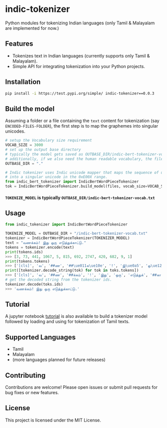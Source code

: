# indic-tokenizer
Python modules for tokenizing Indian languages (only Tamil & Malayalam are implemented for now.)

## Features

- Tokenizes text in Indian languages (currently supports only Tamil & Malayalam).
- Simple API for integrating tokenization into your Python projects.

## Installation

```bash
pip install -i https://test.pypi.org/simple/ indic-tokenizer==0.0.3

```

## Build the model

Assuming a folder or a file containing the `text` content for tokenization (say `ENCODED-FILES-FOLDER`), the first step is to map the graphemes into singular unicodes.

```python
# setup the Vocabulary size requirement
VOCAB_SIZE = 3000
# set up the output base directory
# typically the model gets saved as OUTBASE_DIR/indic-bert-tokenizer-vocab.txt
# additionally, if we also need the human readable vocabulary, the file gets saved as OUTBASE_DIR/indic-bert-tokenizer-vocab.indic.txt
OUTBASE_DIR = "."

# Indic tokenizer uses Indic unicode mapper that maps the sequence of unicode that constitute a grapheme 
# into a singular unicode in the 0xE00X range.
from indic_bert_tokenizer import IndicBertWordPieceTokenizer
tok = IndicBertWordPieceTokenizer.build_model(files, vocab_size=VOCAB_SIZE, model_dir=OUTBASE_DIR, human_readable=True)      
```

#### `TOKENIZE_MODEL` is typically `OUTBASE_DIR/indic-bert-tokenizer-vocab.txt`

## Usage

```python
from indic_tokenizer import IndicBertWordPieceTokenizer

TOKENIZE_MODEL = OUTBASE_DIR + "/indic-bert-tokenizer-vocab.txt"
tokenizer = IndicBertWordPieceTokenizer(TOKENIZER_MODEL)
text = "வணக்கம்! இது ஒரு எடுத்துக்காட்டு."
tokens = tokenizer.encode(text)
print(tokens.ids)
>>> [3, 73, 441, 1067, 5, 815, 692, 2747, 420, 682, 9, 1]
print(tokens.tokens)
>>> ['[cls]', 'வ', '##ண', '##\ue011க\ue10e', '!', 'இ\ue0a5', 'ஒ\ue12f', 'எ\ue077\ue0b2\ue0a5\ue011', '##\ue001', '##\ue084\ue077', '.', '[sep]']
print([tokenizer.decode_string(tok) for tok in toks.tokens])
>>> ['[cls]', 'வ', '##ண', '##க்கம்', '!', 'இது', 'ஒரு', 'எடுத்துக்', '##கா', '##ட்டு', '.', '[sep]']
# get the decoded string from the tokenizer ids.
tokenizer.decode(toks.ids)
>>> 'வணக்கம்! இது ஒரு எடுத்துக்காட்டு.'
```

## Tutorial

A jupyter notebook [tutorial](https://github.com/sudarsun/indic-tokenizer/blob/main/tutorial.ipynb) is also available to build a tokenizer model followed by loading and using for tokenization of Tamil texts.

## Supported Languages

- Tamil
- Malayalam
- (more languages planned for future releases)

## Contributing

Contributions are welcome! Please open issues or submit pull requests for bug fixes or new features.

## License

This project is licensed under the MIT License.
